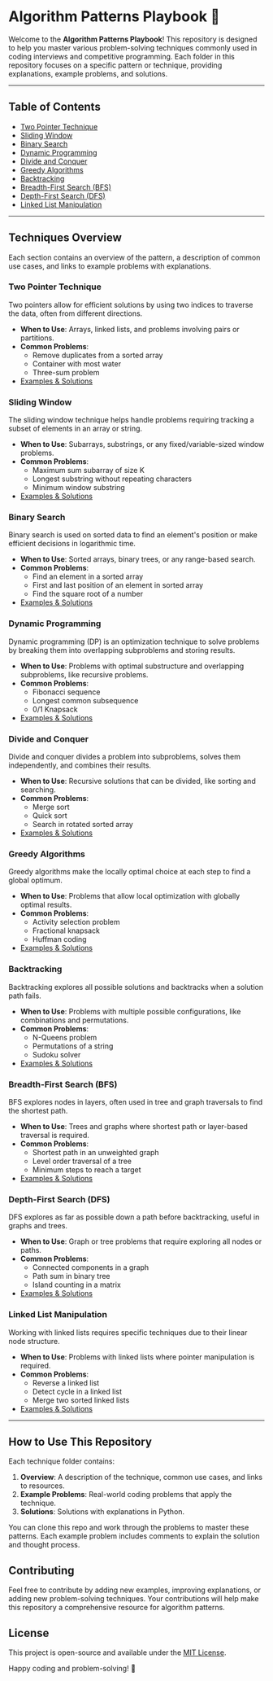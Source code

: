 # Algorithm Patterns Playbook 📘

Welcome to the **Algorithm Patterns Playbook**! This repository is designed to help you master various problem-solving techniques commonly used in coding interviews and competitive programming. Each folder in this repository focuses on a specific pattern or technique, providing explanations, example problems, and solutions.

---

## Table of Contents

- [Two Pointer Technique](#two-pointer-technique)
- [Sliding Window](#sliding-window)
- [Binary Search](#binary-search)
- [Dynamic Programming](#dynamic-programming)
- [Divide and Conquer](#divide-and-conquer)
- [Greedy Algorithms](#greedy-algorithms)
- [Backtracking](#backtracking)
- [Breadth-First Search (BFS)](#breadth-first-search-bfs)
- [Depth-First Search (DFS)](#depth-first-search-dfs)
- [Linked List Manipulation](#linked-list-manipulation)

---

## Techniques Overview

Each section contains an overview of the pattern, a description of common use cases, and links to example problems with explanations.

### Two Pointer Technique
Two pointers allow for efficient solutions by using two indices to traverse the data, often from different directions.

- **When to Use**: Arrays, linked lists, and problems involving pairs or partitions.
- **Common Problems**:
  - Remove duplicates from a sorted array
  - Container with most water
  - Three-sum problem
- [Examples & Solutions](./TwoPointer/)

### Sliding Window
The sliding window technique helps handle problems requiring tracking a subset of elements in an array or string.

- **When to Use**: Subarrays, substrings, or any fixed/variable-sized window problems.
- **Common Problems**:
  - Maximum sum subarray of size K
  - Longest substring without repeating characters
  - Minimum window substring
- [Examples & Solutions](./SlidingWindow/)

### Binary Search
Binary search is used on sorted data to find an element's position or make efficient decisions in logarithmic time.

- **When to Use**: Sorted arrays, binary trees, or any range-based search.
- **Common Problems**:
  - Find an element in a sorted array
  - First and last position of an element in sorted array
  - Find the square root of a number
- [Examples & Solutions](./BinarySearch/)

### Dynamic Programming
Dynamic programming (DP) is an optimization technique to solve problems by breaking them into overlapping subproblems and storing results.

- **When to Use**: Problems with optimal substructure and overlapping subproblems, like recursive problems.
- **Common Problems**:
  - Fibonacci sequence
  - Longest common subsequence
  - 0/1 Knapsack
- [Examples & Solutions](./DynamicProgramming/)

### Divide and Conquer
Divide and conquer divides a problem into subproblems, solves them independently, and combines their results.

- **When to Use**: Recursive solutions that can be divided, like sorting and searching.
- **Common Problems**:
  - Merge sort
  - Quick sort
  - Search in rotated sorted array
- [Examples & Solutions](./DivideAndConquer/)

### Greedy Algorithms
Greedy algorithms make the locally optimal choice at each step to find a global optimum.

- **When to Use**: Problems that allow local optimization with globally optimal results.
- **Common Problems**:
  - Activity selection problem
  - Fractional knapsack
  - Huffman coding
- [Examples & Solutions](./GreedyAlgorithms/)

### Backtracking
Backtracking explores all possible solutions and backtracks when a solution path fails.

- **When to Use**: Problems with multiple possible configurations, like combinations and permutations.
- **Common Problems**:
  - N-Queens problem
  - Permutations of a string
  - Sudoku solver
- [Examples & Solutions](./Backtracking/)

### Breadth-First Search (BFS)
BFS explores nodes in layers, often used in tree and graph traversals to find the shortest path.

- **When to Use**: Trees and graphs where shortest path or layer-based traversal is required.
- **Common Problems**:
  - Shortest path in an unweighted graph
  - Level order traversal of a tree
  - Minimum steps to reach a target
- [Examples & Solutions](./BFS/)

### Depth-First Search (DFS)
DFS explores as far as possible down a path before backtracking, useful in graphs and trees.

- **When to Use**: Graph or tree problems that require exploring all nodes or paths.
- **Common Problems**:
  - Connected components in a graph
  - Path sum in binary tree
  - Island counting in a matrix
- [Examples & Solutions](./DFS/)

### Linked List Manipulation
Working with linked lists requires specific techniques due to their linear node structure.

- **When to Use**: Problems with linked lists where pointer manipulation is required.
- **Common Problems**:
  - Reverse a linked list
  - Detect cycle in a linked list
  - Merge two sorted linked lists
- [Examples & Solutions](./LinkedListManipulation/)

---

## How to Use This Repository

Each technique folder contains:
1. **Overview**: A description of the technique, common use cases, and links to resources.
2. **Example Problems**: Real-world coding problems that apply the technique.
3. **Solutions**: Solutions with explanations in Python.

You can clone this repo and work through the problems to master these patterns. Each example problem includes comments to explain the solution and thought process.

## Contributing

Feel free to contribute by adding new examples, improving explanations, or adding new problem-solving techniques. Your contributions will help make this repository a comprehensive resource for algorithm patterns.

## License

This project is open-source and available under the [MIT License](LICENSE).

Happy coding and problem-solving! 🚀
